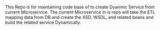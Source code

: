 This Repo is for maintaining code base of to create Dyanmic Service from current Microservice. 
The current Microservice in is repo will take the ETL mapping data from DB and create the XSD, WSDL, and related beans and build the related service Dynamically.
